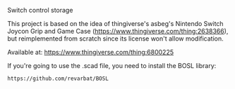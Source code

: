 Switch control storage

This project is based on the idea of thingiverse's asbeg's 
Nintendo Switch Joycon Grip and Game Case (https://www.thingiverse.com/thing:2638366),
but reimplemented from scratch since its license won't allow
modification.

Available at: https://www.thingiverse.com/thing:6800225

If you're going to use the .scad file, you need to install the BOSL library:

	https://github.com/revarbat/BOSL

